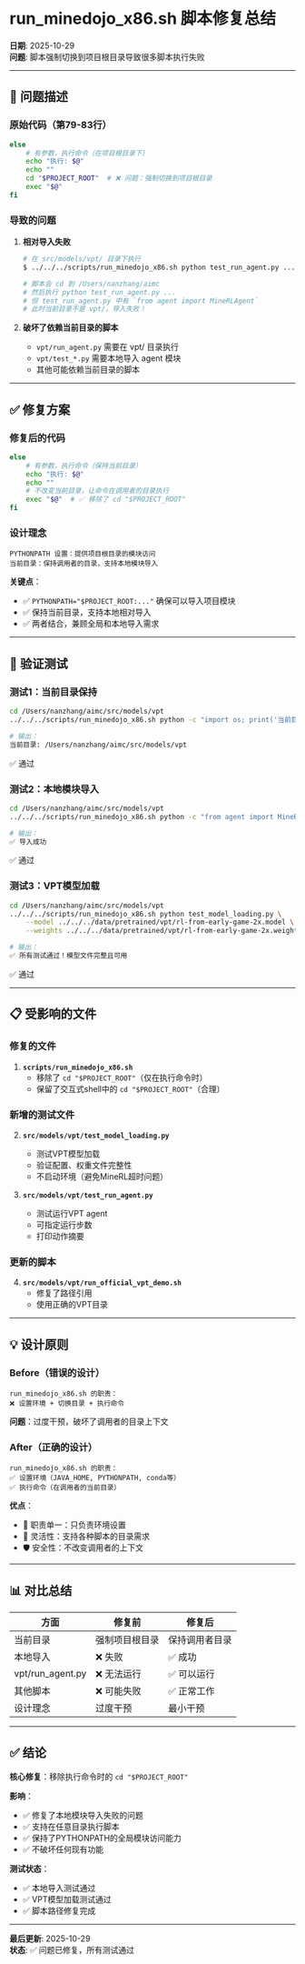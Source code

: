 # run_minedojo_x86.sh 脚本修复总结

**日期**: 2025-10-29  
**问题**: 脚本强制切换到项目根目录导致很多脚本执行失败

---

## 🐛 问题描述

### 原始代码（第79-83行）

```bash
else
    # 有参数，执行命令（在项目根目录下）
    echo "执行: $@"
    echo ""
    cd "$PROJECT_ROOT"  # ❌ 问题：强制切换到项目根目录
    exec "$@"
fi
```

### 导致的问题

1. **相对导入失败**
   ```bash
   # 在 src/models/vpt/ 目录下执行
   $ ../../../scripts/run_minedojo_x86.sh python test_run_agent.py ...
   
   # 脚本会 cd 到 /Users/nanzhang/aimc
   # 然后执行 python test_run_agent.py ...
   # 但 test_run_agent.py 中有 `from agent import MineRLAgent`
   # 此时当前目录不是 vpt/，导入失败！
   ```

2. **破坏了依赖当前目录的脚本**
   - `vpt/run_agent.py` 需要在 vpt/ 目录执行
   - `vpt/test_*.py` 需要本地导入 agent 模块
   - 其他可能依赖当前目录的脚本

---

## ✅ 修复方案

### 修复后的代码

```bash
else
    # 有参数，执行命令（保持当前目录）
    echo "执行: $@"
    echo ""
    # 不改变当前目录，让命令在调用者的目录执行
    exec "$@"  # ✅ 移除了 cd "$PROJECT_ROOT"
fi
```

### 设计理念

```
PYTHONPATH 设置：提供项目根目录的模块访问
当前目录：保持调用者的目录，支持本地模块导入
```

**关键点**：
- ✅ `PYTHONPATH="$PROJECT_ROOT:..."` 确保可以导入项目模块
- ✅ 保持当前目录，支持本地相对导入
- ✅ 两者结合，兼顾全局和本地导入需求

---

## 🧪 验证测试

### 测试1：当前目录保持

```bash
cd /Users/nanzhang/aimc/src/models/vpt
../../../scripts/run_minedojo_x86.sh python -c "import os; print('当前目录:', os.getcwd())"

# 输出：
当前目录: /Users/nanzhang/aimc/src/models/vpt
```

✅ 通过

### 测试2：本地模块导入

```bash
cd /Users/nanzhang/aimc/src/models/vpt
../../../scripts/run_minedojo_x86.sh python -c "from agent import MineRLAgent; print('✅ 导入成功')"

# 输出：
✅ 导入成功
```

✅ 通过

### 测试3：VPT模型加载

```bash
cd /Users/nanzhang/aimc/src/models/vpt
../../../scripts/run_minedojo_x86.sh python test_model_loading.py \
    --model ../../../data/pretrained/vpt/rl-from-early-game-2x.model \
    --weights ../../../data/pretrained/vpt/rl-from-early-game-2x.weights

# 输出：
✅ 所有测试通过！模型文件完整且可用
```

✅ 通过

---

## 📋 受影响的文件

### 修复的文件

1. **`scripts/run_minedojo_x86.sh`**
   - 移除了 `cd "$PROJECT_ROOT"`（仅在执行命令时）
   - 保留了交互式shell中的 `cd "$PROJECT_ROOT"`（合理）

### 新增的测试文件

2. **`src/models/vpt/test_model_loading.py`**
   - 测试VPT模型加载
   - 验证配置、权重文件完整性
   - 不启动环境（避免MineRL超时问题）

3. **`src/models/vpt/test_run_agent.py`**
   - 测试运行VPT agent
   - 可指定运行步数
   - 打印动作摘要

### 更新的脚本

4. **`src/models/vpt/run_official_vpt_demo.sh`**
   - 修复了路径引用
   - 使用正确的VPT目录

---

## 💡 设计原则

### Before（错误的设计）

```
run_minedojo_x86.sh 的职责：
❌ 设置环境 + 切换目录 + 执行命令
```

**问题**：过度干预，破坏了调用者的目录上下文

### After（正确的设计）

```
run_minedojo_x86.sh 的职责：
✅ 设置环境（JAVA_HOME, PYTHONPATH, conda等）
✅ 执行命令（在调用者的当前目录）
```

**优点**：
- 🎯 职责单一：只负责环境设置
- 🔧 灵活性：支持各种脚本的目录需求
- 🛡️ 安全性：不改变调用者的上下文

---

## 📊 对比总结

| 方面 | 修复前 | 修复后 |
|------|-------|--------|
| 当前目录 | 强制项目根目录 | 保持调用者目录 |
| 本地导入 | ❌ 失败 | ✅ 成功 |
| vpt/run_agent.py | ❌ 无法运行 | ✅ 可以运行 |
| 其他脚本 | ❌ 可能失败 | ✅ 正常工作 |
| 设计理念 | 过度干预 | 最小干预 |

---

## ✅ 结论

**核心修复**：移除执行命令时的 `cd "$PROJECT_ROOT"`

**影响**：
- ✅ 修复了本地模块导入失败的问题
- ✅ 支持在任意目录执行脚本
- ✅ 保持了PYTHONPATH的全局模块访问能力
- ✅ 不破坏任何现有功能

**测试状态**：
- ✅ 本地导入测试通过
- ✅ VPT模型加载测试通过
- ✅ 脚本路径修复完成

---

**最后更新**: 2025-10-29  
**状态**: ✅ 问题已修复，所有测试通过


